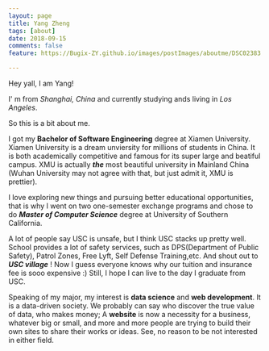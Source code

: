 ```yaml
---
layout: page
title: Yang Zheng
tags: [about]
date: 2018-09-15
comments: false
feature: https://Bugix-ZY.github.io/images/postImages/aboutme/DSC02383.JPG

---
```


Hey yall, I am Yang!

I' m from *Shanghai, China* and currently studying ands living in *Los Angeles*.

So this is a bit about me.

I got my **Bachelor of Software Engineering** degree at Xiamen University. Xiamen University is a dream unviersity for millions of students in China. It is both academically competitive and famous for its super large and beatiful campus. XMU is actually ***the*** most beautiful university in Mainland China (Wuhan University may not agree with that, but just admit it, XMU is prettier).

I love exploring new things and pursuing better educational opportunities, that is why I went on two one-semester exchange programs and chose to do ***Master of Computer Science*** degree at University of Southern California.

A lot of people say USC is unsafe, but I think USC stacks up pretty well. School provides a lot of safety services, such as DPS(Department of Public Safety), Patrol Zones, Free Lyft, Self Defense Training,etc. And shout out to ***USC village*** ! Now I guess everyone knows why our tuition and insurance fee is sooo expensive :)  Still, I hope I can live to the day I graduate from USC. 

Speaking of my major, my interest is **data science** and **web development**. It is a data-driven society. We probably can say who discover the true value of data, who makes money; A **website** is now a necessity for a business, whatever big or small, and more and more people are trying to build their own sites to share their works or ideas. See, no reason to be not interested in either field.




